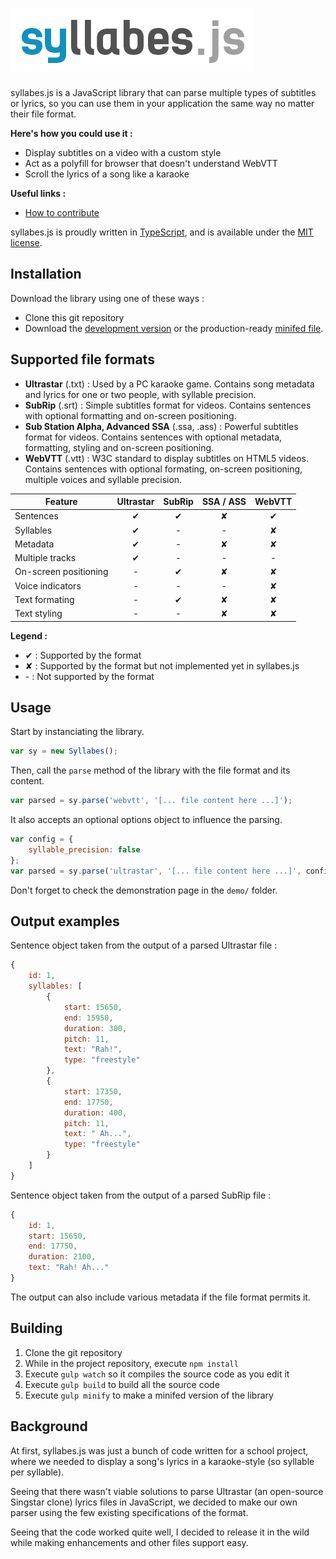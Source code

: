 ![syllabes.js](logo.png)
========================

syllabes.js is a JavaScript library that can parse multiple types of subtitles or lyrics, so you can use them in your application the same way no matter their file format.

**Here's how you could use it :**

- Display subtitles on a video with a custom style
- Act as a polyfill for browser that doesn't understand WebVTT
- Scroll the lyrics of a song like a karaoke

**Useful links :**

- [How to contribute](https://github.com/Komanaki/syllabesjs/CONTRIBUTE.md)

syllabes.js is proudly written in [TypeScript](http://www.typescriptlang.org/), and is available under the [MIT license](https://www.tldrlegal.com/l/mit).

Installation
------------

Download the library using one of these ways :

- Clone this git repository
- Download the [development version](https://raw.githubusercontent.com/Komanaki/syllabesjs/master/dist/syllabes.js) or the production-ready [minifed file](https://raw.githubusercontent.com/Komanaki/syllabesjs/master/dist/syllabes.min.js).

Supported file formats
----------------------

- **Ultrastar** (.txt) : Used by a PC karaoke game. Contains song metadata and lyrics for one or two people, with syllable precision.
- **SubRip** (.srt) : Simple subtitles format for videos. Contains sentences with optional formatting and on-screen positioning.
- **Sub Station Alpha, Advanced SSA** (.ssa, .ass) : Powerful subtitles format for videos. Contains sentences with optional metadata, formatting, styling and on-screen positioning.
- **WebVTT** (.vtt) : W3C standard to display subtitles on HTML5 videos. Contains sentences with optional formating, on-screen positioning, multiple voices and syllable precision.

Feature               | Ultrastar | SubRip | SSA / ASS | WebVTT
--------------------- | :-------: | :----: | :-------: | :----:
Sentences             | ✔ | ✔ | ✘ | ✔
Syllables             | ✔ | - | - | ✘
Metadata              | ✔ | - | ✘ | ✘
Multiple tracks       | ✔ | - | - | -
On-screen positioning | - | ✔ | ✘ | ✘
Voice indicators      | - | - | - | ✘
Text formating        | - | ✔ | ✘ | ✘
Text styling          | - | - | ✘ | ✘

**Legend :**

- ✔ : Supported by the format
- ✘ : Supported by the format but not implemented yet in syllabes.js
- \- : Not supported by the format

Usage
-----

Start by instanciating the library.

```js
var sy = new Syllabes();
```

Then, call the `parse` method of the library with the file format and its content.

```js
var parsed = sy.parse('webvtt', '[... file content here ...]');
```

It also accepts an optional options object to influence the parsing.

```js
var config = {
    syllable_precision: false  
};
var parsed = sy.parse('ultrastar', '[... file content here ...]', config);
```

Don't forget to check the demonstration page in the `demo/` folder.

Output examples
---------------

Sentence object taken from the output of a parsed Ultrastar file :

```javascript
{
    id: 1,
    syllables: [
        {
            start: 15650,
            end: 15950,
            duration: 300,
            pitch: 11,
            text: "Rah!",
            type: "freestyle"
        },
        {
            start: 17350,
            end: 17750,
            duration: 400,
            pitch: 11,
            text: " Ah...",
            type: "freestyle"
        }
    ]
}
```

Sentence object taken from the output of a parsed SubRip file :

```javascript
{
    id: 1,
    start: 15650,
    end: 17750,
    duration: 2100,
    text: "Rah! Ah..."
}
```

The output can also include various metadata if the file format permits it.

Building
--------

1. Clone the git repository
2. While in the project repository, execute `npm install`
3. Execute `gulp watch` so it compiles the source code as you edit it
4. Execute `gulp build` to build all the source code
5. Execute `gulp minify` to make a minifed version of the library

Background
----------

At first, syllabes.js was just a bunch of code written for a school project, where we needed to display a song's lyrics in a karaoke-style (so syllable per syllable).

Seeing that there wasn't viable solutions to parse Ultrastar (an open-source Singstar clone) lyrics files in JavaScript, we decided to make our own parser using the few existing specifications of the format.

Seeing that the code worked quite well, I decided to release it in the wild while making enhancements and other files support easy.
